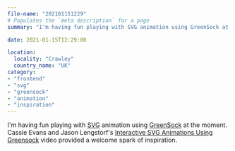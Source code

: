 ```yaml
---
file-name: "202101151229"
# Populates the `meta description` for a page
summary: "I'm having fun playing with SVG animation using GreenSock at the moment."

date: 2021-01-15T12:29:00

location:
  locality: "Crawley"
  country_name: "UK"
category:
- "frontend"
- "svg"
- "greensock"
- "animation"
- "inspiration"
---
```


I'm having fun playing with [SVG](https://developer.mozilla.org/en-US/docs/Web/SVG) animation using [GreenSock](https://greensock.com/) at the moment. Cassie Evans and Jason Lengstorf's [Interactive SVG Animations Using Greensock](https://www.learnwithjason.dev/interactive-svg-animations-using-greensock) video provided a welcome spark of inspiration.
